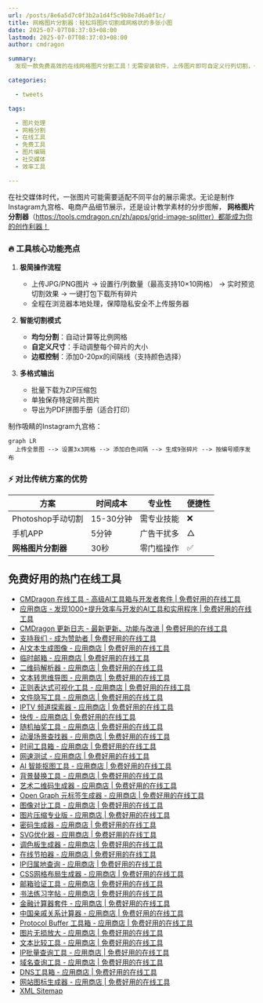 ```yaml
---
url: /posts/8e6a5d7c0f3b2a1d4f5c9b8e7d6a0f1c/
title: 网格图片分割器：轻松将图片切割成网格状的多张小图
date: 2025-07-07T08:37:03+08:00
lastmod: 2025-07-07T08:37:03+08:00
author: cmdragon

summary:
  发现一款免费高效的在线网格图片分割工具！无需安装软件，上传图片即可自定义行列切割，一键生成九宫格/多格图片，支持批量下载，完美适配社交媒体发布需求。

categories:

  - tweets

tags:

  - 图片处理
  - 网格分割
  - 在线工具
  - 免费工具
  - 图片编辑
  - 社交媒体
  - 效率工具

---
```


在社交媒体时代，一张图片可能需要适配不同平台的展示需求。无论是制作Instagram九宫格、电商产品细节展示，还是设计教学素材的分步图解，
**网格图片分割器**（https://tools.cmdragon.cn/zh/apps/grid-image-splitter）都能成为你的创作利器！

### 🔥 工具核心功能亮点

1. **极简操作流程**
    - 上传JPG/PNG图片 → 设置行/列数量（最高支持10×10网格） → 实时预览切割效果 → 一键打包下载所有碎片
    - 全程在浏览器本地处理，保障隐私安全不上传服务器

2. **智能切割模式**
    - **均匀分割**：自动计算等比例网格
    - **自定义尺寸**：手动调整每个碎片的大小
    - **边框控制**：添加0-20px的间隔线（支持颜色选择）

3. **多格式输出**
    - 批量下载为ZIP压缩包
    - 单独保存特定碎片图片
    - 导出为PDF拼图手册（适合打印）

制作吸睛的Instagram九宫格：

```mermaid
graph LR
  上传全景图 --> 设置3x3网格 --> 添加白色间隔 --> 生成9张碎片 --> 按编号顺序发布
```

### ⚡ 对比传统方案的优势

| 方案            | 时间成本    | 专业性   | 便捷性 |
|---------------|---------|-------|-----|
| Photoshop手动切割 | 15-30分钟 | 需专业技能 | ❌   |
| 手机APP         | 5分钟     | 广告干扰多 | △   |
| **网格图片分割器**   | 30秒     | 零门槛操作 | ✅   |

## 免费好用的热门在线工具

- [CMDragon 在线工具 - 高级AI工具箱与开发者套件 | 免费好用的在线工具](https://tools.cmdragon.cn/zh)
- [应用商店 - 发现1000+提升效率与开发的AI工具和实用程序 | 免费好用的在线工具](https://tools.cmdragon.cn/zh/apps?category=trending)
- [CMDragon 更新日志 - 最新更新、功能与改进 | 免费好用的在线工具](https://tools.cmdragon.cn/zh/changelog)
- [支持我们 - 成为赞助者 | 免费好用的在线工具](https://tools.cmdragon.cn/zh/sponsor)
- [AI文本生成图像 - 应用商店 | 免费好用的在线工具](https://tools.cmdragon.cn/zh/apps/text-to-image-ai)
- [临时邮箱 - 应用商店 | 免费好用的在线工具](https://tools.cmdragon.cn/zh/apps/temp-email)
- [二维码解析器 - 应用商店 | 免费好用的在线工具](https://tools.cmdragon.cn/zh/apps/qrcode-parser)
- [文本转思维导图 - 应用商店 | 免费好用的在线工具](https://tools.cmdragon.cn/zh/apps/text-to-mindmap)
- [正则表达式可视化工具 - 应用商店 | 免费好用的在线工具](https://tools.cmdragon.cn/zh/apps/regex-visualizer)
- [文件隐写工具 - 应用商店 | 免费好用的在线工具](https://tools.cmdragon.cn/zh/apps/steganography-tool)
- [IPTV 频道探索器 - 应用商店 | 免费好用的在线工具](https://tools.cmdragon.cn/zh/apps/iptv-explorer)
- [快传 - 应用商店 | 免费好用的在线工具](https://tools.cmdragon.cn/zh/apps/snapdrop)
- [随机抽奖工具 - 应用商店 | 免费好用的在线工具](https://tools.cmdragon.cn/zh/apps/lucky-draw)
- [动漫场景查找器 - 应用商店 | 免费好用的在线工具](https://tools.cmdragon.cn/zh/apps/anime-scene-finder)
- [时间工具箱 - 应用商店 | 免费好用的在线工具](https://tools.cmdragon.cn/zh/apps/time-toolkit)
- [网速测试 - 应用商店 | 免费好用的在线工具](https://tools.cmdragon.cn/zh/apps/speed-test)
- [AI 智能抠图工具 - 应用商店 | 免费好用的在线工具](https://tools.cmdragon.cn/zh/apps/background-remover)
- [背景替换工具 - 应用商店 | 免费好用的在线工具](https://tools.cmdragon.cn/zh/apps/background-replacer)
- [艺术二维码生成器 - 应用商店 | 免费好用的在线工具](https://tools.cmdragon.cn/zh/apps/artistic-qrcode)
- [Open Graph 元标签生成器 - 应用商店 | 免费好用的在线工具](https://tools.cmdragon.cn/zh/apps/open-graph-generator)
- [图像对比工具 - 应用商店 | 免费好用的在线工具](https://tools.cmdragon.cn/zh/apps/image-comparison)
- [图片压缩专业版 - 应用商店 | 免费好用的在线工具](https://tools.cmdragon.cn/zh/apps/image-compressor)
- [密码生成器 - 应用商店 | 免费好用的在线工具](https://tools.cmdragon.cn/zh/apps/password-generator)
- [SVG优化器 - 应用商店 | 免费好用的在线工具](https://tools.cmdragon.cn/zh/apps/svg-optimizer)
- [调色板生成器 - 应用商店 | 免费好用的在线工具](https://tools.cmdragon.cn/zh/apps/color-palette)
- [在线节拍器 - 应用商店 | 免费好用的在线工具](https://tools.cmdragon.cn/zh/apps/online-metronome)
- [IP归属地查询 - 应用商店 | 免费好用的在线工具](https://tools.cmdragon.cn/zh/apps/ip-geolocation)
- [CSS网格布局生成器 - 应用商店 | 免费好用的在线工具](https://tools.cmdragon.cn/zh/apps/css-grid-layout)
- [邮箱验证工具 - 应用商店 | 免费好用的在线工具](https://tools.cmdragon.cn/zh/apps/email-validator)
- [书法练习字帖 - 应用商店 | 免费好用的在线工具](https://tools.cmdragon.cn/zh/apps/calligraphy-practice)
- [金融计算器套件 - 应用商店 | 免费好用的在线工具](https://tools.cmdragon.cn/zh/apps/finance-calculator-suite)
- [中国亲戚关系计算器 - 应用商店 | 免费好用的在线工具](https://tools.cmdragon.cn/zh/apps/chinese-kinship-calculator)
- [Protocol Buffer 工具箱 - 应用商店 | 免费好用的在线工具](https://tools.cmdragon.cn/zh/apps/protobuf-toolkit)
- [图片无损放大 - 应用商店 | 免费好用的在线工具](https://tools.cmdragon.cn/zh/apps/image-upscaler)
- [文本比较工具 - 应用商店 | 免费好用的在线工具](https://tools.cmdragon.cn/zh/apps/text-compare)
- [IP批量查询工具 - 应用商店 | 免费好用的在线工具](https://tools.cmdragon.cn/zh/apps/ip-batch-lookup)
- [域名查询工具 - 应用商店 | 免费好用的在线工具](https://tools.cmdragon.cn/zh/apps/domain-finder)
- [DNS工具箱 - 应用商店 | 免费好用的在线工具](https://tools.cmdragon.cn/zh/apps/dns-toolkit)
- [网站图标生成器 - 应用商店 | 免费好用的在线工具](https://tools.cmdragon.cn/zh/apps/favicon-generator)
- [XML Sitemap](https://tools.cmdragon.cn/sitemap_index.xml)
